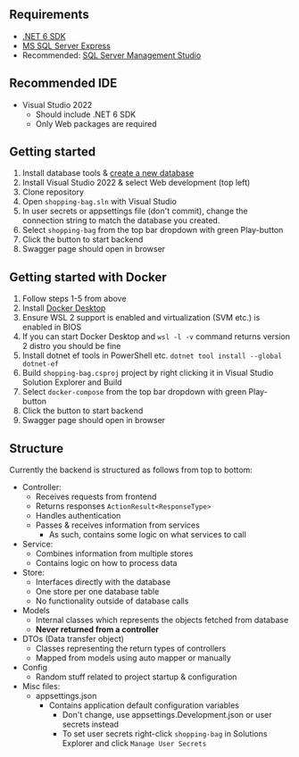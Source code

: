 ## Requirements

- [.NET 6 SDK](https://dotnet.microsoft.com/en-us/download/visual-studio-sdks)
- [MS SQL Server Express](https://www.microsoft.com/en-us/sql-server/sql-server-downloads)
- Recommended: [SQL Server Management Studio]()

## Recommended IDE

- Visual Studio 2022
  - Should include .NET 6 SDK
  - Only Web packages are required

## Getting started

1. Install database tools & [create a new database](https://docs.microsoft.com/en-us/sql/relational-databases/databases/create-a-database?view=sql-server-ver16)
2. Install Visual Studio 2022 & select Web development (top left)
3. Clone repository
4. Open `shopping-bag.sln` with Visual Studio
5. In user secrets or appsettings file (don't commit), change the connection string to match the database you created.
6. Select `shopping-bag` from the top bar dropdown with green Play-button
7. Click the button to start backend
8. Swagger page should open in browser

## Getting started with Docker

1. Follow steps 1-5 from above
2. Install [Docker Desktop](https://docs.docker.com/desktop/windows/wsl/)
3. Ensure WSL 2 support is enabled and virtualization (SVM etc.) is enabled in BIOS
4. If you can start Docker Desktop and `wsl -l -v` command returns version 2 distro you should be fine
5. Install dotnet ef tools in PowerShell etc. `dotnet tool install --global dotnet-ef`
6. Build `shopping-bag.csproj` project by right clicking it in Visual Studio Solution Explorer and Build
7. Select `docker-compose` from the top bar dropdown with green Play-button
8. Click the button to start backend
9. Swagger page should open in browser

## Structure

Currently the backend is structured as follows from top to bottom:

- Controller:
  - Receives requests from frontend
  - Returns responses `ActionResult<ResponseType>`
  - Handles authentication
  - Passes & receives information from services
    - As such, contains some logic on what services to call
- Service:
  - Combines information from multiple stores
  - Contains logic on how to process data
- Store:
  - Interfaces directly with the database
  - One store per one database table
  - No functionality outside of database calls
- Models
  - Internal classes which represents the objects fetched from database
  - <b>Never returned from a controller</b>
- DTOs (Data transfer object)
  - Classes representing the return types of controllers
  - Mapped from models using auto mapper or manually
- Config
  - Random stuff related to project startup & configuration
- Misc files:
  - appsettings.json
    - Contains application default configuration variables
      - Don't change, use appsettings.Development.json or user secrets instead
      - To set user secrets right-click `shopping-bag` in Solutions Explorer and click `Manage User Secrets`

